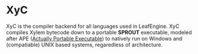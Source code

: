 # XyC
XyC is the compiler backend for all languages used in LeafEngine. XyC compiles Xylem bytecode down to a portable **SPROUT** executable, modeled after APE ([Actually Portable Executable](https://justine.lol/ape.html)) to natively run on Windows and (compatiable) UNIX based systems, regaredless of architecture.
